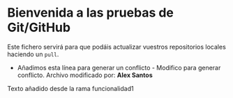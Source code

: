 # Bienvenida a las pruebas de Git/GitHub

Este fichero servirá para que podáis actualizar vuestros repositorios locales haciendo un `pull`.
* Añadimos esta línea para generar un conflicto - Modifico para generar conflicto.
Archivo modificado por: **Alex Santos**

Texto añadido desde la rama funcionalidad1